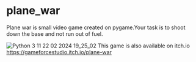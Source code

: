 # plane_war
Plane war is small video game created on pygame.Your task is to shoot down the base and not run out of fuel.

![Python 3 11 22 02 2024 19_25_02](https://github.com/GameForceStudio/plane_war/assets/160932766/3a3c5ab0-fa50-402d-965b-54aff39cbce6)
This game is also available on itch.io
https://gameforcestudio.itch.io/plane-war
